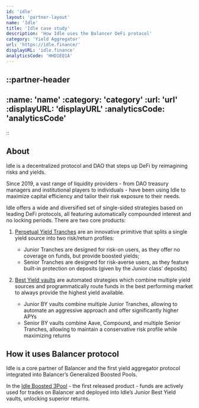 ```yaml
---
id: 'idle'
layout: 'partner-layout'
name: 'Idle'
title: 'Idle case study'
description: 'How Idle uses the Balancer DeFi protocol'
category: 'Yield Aggregator'
url: 'https://idle.finance/'
displayURL: 'idle.finance'
analyticsCode: 'HHD1EQ1A'
---
```


::partner-header
---
:name: 'name'
:category: 'category'
:url: 'url'
:displayURL: 'displayURL'
:analyticsCode: 'analyticsCode'
---
::

## About

Idle is a decentralized protocol and DAO that steps up DeFi by reimagining risks and yields.

Since 2019, a vast range of liquidity providers - from DAO treasury managers and institutional players to individuals - have been using Idle to maximize capital efficiency and tailor their risk exposure to their needs.

Idle offers a wide and diversified set of single-sided strategies based on leading DeFi protocols, all featuring automatically compounded interest and no locking periods. There are two core products:

1. [Perpetual Yield Tranches](https://docs.idle.finance/products/perpetual-yield-tranches) are an innovative primitive that splits a single yield source into two risk/return profiles:
    - Junior Tranches are designed for risk-on users, as they offer no coverage on funds, but provide boosted yields;
    - Senior Tranches are designed for risk-averse users, as they feature built-in protection on deposits (given by the Junior class’ deposits)

2. [Best Yield vaults](https://docs.idle.finance/products/best-yield) are automated strategies which combine multiple yield sources and programmatically route funds in the best performing market to always provide the highest yield available. 
    - Junior BY vaults combine multiple Junior Tranches, allowing to automate an aggressive approach and offer significantly higher APYs
    - Senior BY vaults combine Aave, Compound, and multiple Senior Tranches, allowing to maintain a conservative risk profile while maximizing returns

## How it uses Balancer protocol

Idle is a core partner of Balancer and the first yield aggregator protocol integrated into Balancer’s Generalized Boosted Pools.

In the [Idle Boosted 3Pool](https://app.balancer.fi/#/ethereum/pool/0x60683b05e9a39e3509d8fdb9c959f23170f8a0fa000000000000000000000489) - the first released product - funds are actively used for trades on Balancer and deployed into Idle’s Junior Best Yield vaults, unlocking superior returns.
